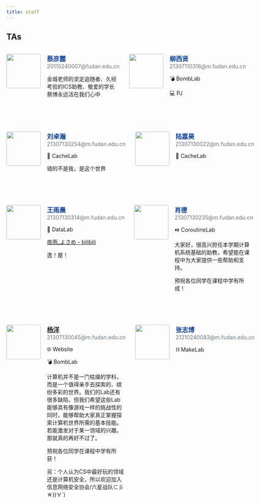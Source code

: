 ```yaml
---
title: staff
---
```


## TAs

<div style="display: flex; margin-bottom: 4.5rem!important; margin-top: 2rem">
<div style="flex: 1; display: flex; align-self: flex-start; padding-right: 25px;">
<div><image src="caibo.jpg" style="width: 90px; height: 90px; border-radius:4%!important; margin-right: 1rem!important;"></image></div>
<div style="flex: 1;">
  <h3 style="margin-top: 0; margin-bottom: 0rem; color: #0e419c">蔡彦麓</h3>
  <p style="margin-block-start: 0em; margin-block-end: 0em; font-size=14px; color: #6c757d;">20110240007@fudan.edu.cn</p>
  <p>金城老师的坚定追随者、久经考验的ICS助教、敬爱的学长蔡博永远活在我们心中</p>
</div>
</div>
<div style="flex: 1; display: flex; align-self: flex-start;">
<div><image src="xixian.png" style="width: 90px; height: 90px; border-radius:4%!important; margin-right: 1rem!important;"></image></div>
<div style="flex: 1;">
  <h3 style="margin-top: 0; margin-bottom: 0rem; color: #0e419c">柳西贤</h3>
  <p style="margin-block-start: 0em; margin-block-end: 0em; font-size=14px; color: #6c757d;">21307110316@m.fudan.edu.cn</p>
  <p>💣 BombLab</p>
  <p>💻 PJ</p>
</div>
</div>
</div>

<div style="display: flex; margin-bottom: 4.5rem!important;">
<div style="flex: 1; display: flex; align-self: flex-start; padding-right: 25px;">
<div><image src="zhuohan.jpg" style="width: 90px; height: 90px; border-radius:4%!important; margin-right: 1rem!important;"></image></div>
<div style="flex: 1;">
  <h3 style="margin-top: 0; margin-bottom: 0rem; color: #0e419c">刘卓瀚</h3>
  <p style="margin-block-start: 0em; margin-block-end: 0em; font-size=14px; color: #6c757d;">21307130254@m.fudan.edu.cn</p>
  <p>💾 CacheLab</p>
  <p>错的不是我，是这个世界</p>
</div>
</div>
<div style="flex: 1; display: flex; align-self: flex-start;">
<div><image src="jiahao.jpg" style="width: 90px; height: 90px; border-radius:4%!important; margin-right: 1rem!important;"></image></div>
<div style="flex: 1;">
  <h3 style="margin-top: 0; margin-bottom: 0rem; color: #0e419c">陆嘉昊</h3>
  <p style="margin-block-start: 0em; margin-block-end: 0em; font-size=14px; color: #6c757d;">21307130022@m.fudan.edu.cn</p>
  <p>💾 CacheLab</p>
</div>
</div>
</div>

<div style="display: flex; margin-bottom: 4.5rem!important;">
<div style="flex: 1; display: flex; align-self: flex-start; padding-right: 25px;">
<div><image src="yuchen.jpg" style="width: 90px; height: 90px; border-radius:4%!important; margin-right: 1rem!important;"></image></div>
<div style="flex: 1;">
  <h3 style="margin-top: 0; margin-bottom: 0rem; color: #0e419c">王雨晨</h3>
  <p style="margin-block-start: 0em; margin-block-end: 0em; font-size=14px; color: #6c757d;">21307130314@m.fudan.edu.cn</p>
  <p>🧮 DataLab</p>
  <a href="https://space.bilibili.com/13818503">夜雨_よさめ - bilibili</a>
  <p>逸！屋！</p>
</div>
</div>
<div style="flex: 1; display: flex; align-self: flex-start;">
<div><image src="xiaode.jpg" style="width: 90px; height: 90px; border-radius:4%!important; margin-right: 1rem!important;"></image></div>
<div style="flex: 1;">
  <h3 style="margin-top: 0; margin-bottom: 0rem; color: #0e419c">肖德</h3>
  <p style="margin-block-start: 0em; margin-block-end: 0em; font-size=14px; color: #6c757d;">21307130235@m.fudan.edu.cn</p>
  <p>⏯️ CoroutineLab</p>
  <p>大家好，很高兴担任本学期计算机系统基础的助教，希望能在课程中为大家提供一些帮助和支持。<p>
  <p>预祝各位同学在课程中学有所成！</p>
</div>
</div>
</div>

<div style="display: flex; margin-bottom: 4.5rem!important;">
<div style="flex: 1; display: flex; align-self: flex-start; padding-right: 25px;">
<div><image src="yangyang.jpg" style="width: 90px; height: 90px; border-radius:4%!important; margin-right: 1rem!important;"></image></div>
<div style="flex: 1;">
  <h3 style="margin-top: 0; margin-bottom: 0rem; color: #0e419c"><a href="https://www.cameudis.com">杨洋</a></h3>
  <p style="margin-block-start: 0em; margin-block-end: 0em; font-size=14px; color: #6c757d;">21307130045@m.fudan.edu.cn</p>
  <p>🌐 Website</p>
  <p>💣 BombLab</p>
  <p>计算机并不是一门枯燥的学科，而是一个值得亲手去探索的、缤纷多彩的世界。我们的Lab还有很多缺陷，但我们希望这些Lab能够具有像游戏一样的挑战性的同时，能够帮助大家真正掌握探索计算机世界所需的基本技能。若能激发对于某一领域的兴趣，那就真的再好不过了。</p>
  <p>预祝各位同学在课程中学有所获！</p>
  <p>另：个人认为CS中最好玩的领域还是计算机安全，所以欢迎加入信息网络安全协会/六星战队⊂彡☆))∀`)</p>
</div>
</div>
<div style="flex: 1; display: flex; align-self: flex-start;">
<div><image src="zhibo.jpg" style="width: 90px; height: 90px; border-radius:4%!important; margin-right: 1rem!important;"></image></div>
<div style="flex: 1;">
  <h3 style="margin-top: 0; margin-bottom: 0rem; color: #0e419c">张志博</h3>
  <p style="margin-block-start: 0em; margin-block-end: 0em; font-size=14px; color: #6c757d;">21210240083@m.fudan.edu.cn</p>
  <p>⛓️ MakeLab</p>
</div>
</div>
</div>
